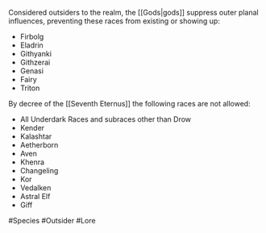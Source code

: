 Considered outsiders to the realm, the [[Gods|gods]] suppress outer planal influences, preventing these races from existing or showing up:
- Firbolg
- Eladrin
- Githyanki
- Githzerai
- Genasi
- Fairy
- Triton

By decree of the [[Seventh Eternus]] the following races are not allowed:
- All Underdark Races and subraces other than Drow
- Kender
- Kalashtar
- Aetherborn
- Aven
- Khenra
- Changeling
- Kor
- Vedalken
- Astral Elf
- Giff

#Species #Outsider #Lore